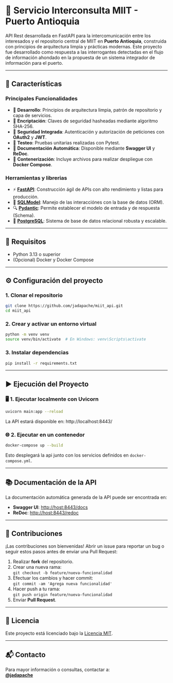 # 🚢 Servicio Interconsulta MIIT - Puerto Antioquia

API Rest desarrollada en FastAPI para la intercomunicación entre los interesados y el repositorio central de MIIT en **Puerto Antioquia**,
construida con principios de arquitectura limpia y prácticas modernas. Este proyecto fue desarrollado como respuesta a las interrogantes
detectadas en el flujo de información ahondado en la propuesta de un sistema integrador de información para el puerto.

---

## 🌟 Características

### Principales Funcionalidades
- 🧱 **Desarrollo**: Principios de arquitectura limpia, patrón de repositorio y capa de servicios.
- 🔐 **Encriptación**: Claves de seguridad hasheadas mediante algoritmo SHA-256.
- 🔑 **Seguridad Integrada**: Autenticación y autorización de peticiones con **OAuth2** y **JWT**.
- 🧪 **Testeo**: Pruebas unitarias realizadas con Pytest.
- 📄 **Documentación Automática**: Disponible mediante **Swagger UI** y **ReDoc**.
- 🐳 **Contenerización**: Incluye archivos para realizar despliegue con **Docker Compose**.

### Herramientas y librerias
- ⚡ **[FastAPI](https://fastapi.tiangolo.com)**: Construcción ágil de APIs con alto rendimiento y listas para producción.
- 🧰 **[SQLModel](https://sqlmodel.tiangolo.com)**: Manejo de las interacciónes con la base de datos (ORM).
- 🔍 **[Pydantic](https://docs.pydantic.dev)**: Permite establecer el modelo de entrada y de respuesta (Schema).  
- 💾 **[PostgreSQL](https://www.postgresql.org)**: Sistema de base de datos relacional robusta y escalable.
---

## 🚀 Requisitos

- Python 3.13 o superior
- (Opcional) Docker y Docker Compose

---

## ⚙️ Configuración del proyecto

### 1. Clonar el repositorio

```bash
git clone https://github.com/jadapache/miit_api.git
cd miit_api
```

### 2. Crear y activar un entorno virtual

```bash
python -m venv venv
source venv/bin/activate  # En Windows: venv\Scripts\activate
```

### 3. Instalar dependencias

```bash
pip install -r requirements.txt
```

---

## ▶️ Ejecución del Proyecto

### 🖥️ 1. Ejecutar localmente con Uvicorn

```bash
uvicorn main:app --reload
```

La API estará disponible en: http://localhost:8443/

### 🌐 2. Ejecutar en un contenedor

```bash
docker-compose up --build
```

Esto desplegará la api junto con los servicios definidos en `docker-compose.yml`.

---

## 📚 Documentación de la API

La documentación automática generada de la API puede ser encontrada en:

- **Swagger UI**: [http://host:8443/docs](http://host:8443/docs)
- **ReDoc**: [http://host:8443/redoc](http://host:8443/redoc)

---

## 🤝 Contribuciones

¡Las contribuciones son bienvenidas! Abrir un issue para reportar un bug
  o seguir estos pasos antes de enviar una Pull Request:

1. Realizar **fork** del repositorio.
2. Crear una nueva rama:  
   `git checkout -b feature/nueva-funcionalidad`
3. Efectuar los cambios y hacer commit:  
   `git commit -am 'Agrega nueva funcionalidad'`
4. Hacer push a tu rama:  
   `git push origin feature/nueva-funcionalidad`
5. Enviar **Pull Request**.

---

## 📝 Licencia

Este proyecto está licenciado bajo la [Licencia MIT](LICENSE).

---

## 📬 Contacto

Para mayor información o consultas, contactar a:  
**[@jadapache](https://github.com/jadapache)**

